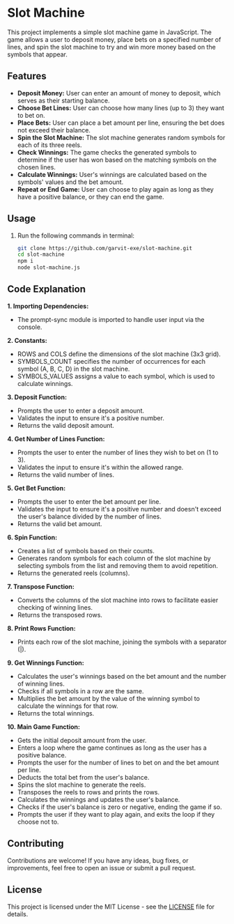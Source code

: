 # Slot Machine

This project implements a simple slot machine game in JavaScript. The game allows a user to deposit money, place bets on a specified number of lines, and spin the slot machine to try and win more money based on the symbols that appear.

## Features

- **Deposit Money:** User can enter an amount of money to deposit, which serves as their starting balance.
- **Choose Bet Lines:** User can choose how many lines (up to 3) they want to bet on.
- **Place Bets:** User can place a bet amount per line, ensuring the bet does not exceed their balance.
- **Spin the Slot Machine:** The slot machine generates random symbols for each of its three reels.
- **Check Winnings:** The game checks the generated symbols to determine if the user has won based on the matching symbols on the chosen lines.
- **Calculate Winnings:** User's winnings are calculated based on the symbols' values and the bet amount.
- **Repeat or End Game:** User can choose to play again as long as they have a positive balance, or they can end the game.

## Usage

1. Run the following commands in terminal:

   ```bash
   git clone https://github.com/garvit-exe/slot-machine.git
   cd slot-machine
   npm i
   node slot-machine.js

## Code Explanation

**1. Importing Dependencies:**

- The prompt-sync module is imported to handle user input via the console.

**2. Constants:**

- ROWS and COLS define the dimensions of the slot machine (3x3 grid).
- SYMBOLS_COUNT specifies the number of occurrences for each symbol (A, B, C, D) in the slot machine.
- SYMBOLS_VALUES assigns a value to each symbol, which is used to calculate winnings.

**3. Deposit Function:**

- Prompts the user to enter a deposit amount.
- Validates the input to ensure it's a positive number.
- Returns the valid deposit amount.

**4. Get Number of Lines Function:**

- Prompts the user to enter the number of lines they wish to bet on (1 to 3).
- Validates the input to ensure it's within the allowed range.
- Returns the valid number of lines.

**5. Get Bet Function:**

- Prompts the user to enter the bet amount per line.
- Validates the input to ensure it's a positive number and doesn't exceed the user's balance divided by the number of lines.
- Returns the valid bet amount.

**6. Spin Function:**

- Creates a list of symbols based on their counts.
- Generates random symbols for each column of the slot machine by selecting symbols from the list and removing them to avoid repetition.
- Returns the generated reels (columns).

**7. Transpose Function:**

- Converts the columns of the slot machine into rows to facilitate easier checking of winning lines.
- Returns the transposed rows.

**8. Print Rows Function:**

- Prints each row of the slot machine, joining the symbols with a separator (|).

**9. Get Winnings Function:**

- Calculates the user's winnings based on the bet amount and the number of winning lines.
- Checks if all symbols in a row are the same.
- Multiplies the bet amount by the value of the winning symbol to calculate the winnings for that row.
- Returns the total winnings.

**10. Main Game Function:**

- Gets the initial deposit amount from the user.
- Enters a loop where the game continues as long as the user has a positive balance.
- Prompts the user for the number of lines to bet on and the bet amount per line.
- Deducts the total bet from the user's balance.
- Spins the slot machine to generate the reels.
- Transposes the reels to rows and prints the rows.
- Calculates the winnings and updates the user's balance.
- Checks if the user's balance is zero or negative, ending the game if so.
- Prompts the user if they want to play again, and exits the loop if they choose not to.

## Contributing

Contributions are welcome! If you have any ideas, bug fixes, or improvements, feel free to open an issue or submit a pull request.

## License

This project is licensed under the MIT License - see the [LICENSE](LICENSE) file for details.
